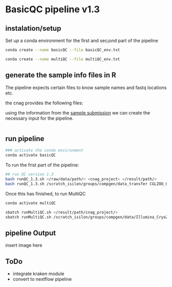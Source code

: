 # BasicQC pipeline v1.3

## instalation/setup
 Set up a conda environment for the first and sec¡ond part of the pipeline

 ```bash
 conda create --name basicQC --file basicQC_env.txt
 ```

 ```bash
 conda create --name multiQC --file multiQC_env.txt
 ```

## generate the sample info files in R

The pipeline expects certain files to know sample names and fastq locations etc.

the cnag provides the following files:

using the information from the [sample submission](https://docs.google.com/spreadsheets/d/1s8lcAAyMSd7S2UNFEz9U4hxrLVun1K4W08UuKJZj4Is/edit?usp=sharing) we can create the necessary input for the pipeline.

 ```R


 ```

## run pipeline

```bash
### activate the conda environment
conda activate basicQC
```
To run the frist part of the pipeline:

```bash
## run QC version 1.3
bash runQC_1.3.sh </raw/data/path/> <cnag_project> </result/path/>
bash runQC_1.3.sh /scratch_isilon/groups/compgen/data_transfer CGLZOO_01 RNA-seq /scratch_isilon/groups/compgen/data/Illumina_CryoZoo/BasicQC

```
Once this has finished, to run MultiQC

```bash
conda activate multiQC

sbatch runMultiQC.sh </result/path/cnag_project/>
sbatch runMultiQC.sh /scratch_isilon/groups/compgen/data/Illumina_CryoZoo/BasicQC/CGLZOO_01
```

## pipeline Output

insert image here

## ToDo

- integrate kraken module
- convert to nextflow pipeline
